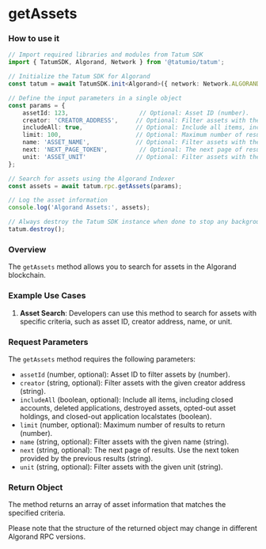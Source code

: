 # getAssets

### How to use it

```typescript
// Import required libraries and modules from Tatum SDK
import { TatumSDK, Algorand, Network } from '@tatumio/tatum';

// Initialize the Tatum SDK for Algorand
const tatum = await TatumSDK.init<Algorand>({ network: Network.ALGORAND_INDEXER });

// Define the input parameters in a single object
const params = {
    assetId: 123,                    // Optional: Asset ID (number).
    creator: 'CREATOR_ADDRESS',     // Optional: Filter assets with the given creator address (string).
    includeAll: true,               // Optional: Include all items, including closed accounts, deleted applications, destroyed assets, opted-out asset holdings, and closed-out application localstates (boolean).
    limit: 100,                     // Optional: Maximum number of results to return (number).
    name: 'ASSET_NAME',             // Optional: Filter assets with the given name (string).
    next: 'NEXT_PAGE_TOKEN',         // Optional: The next page of results. Use the next token provided by the previous results (string).
    unit: 'ASSET_UNIT'              // Optional: Filter assets with the given unit (string).
};

// Search for assets using the Algorand Indexer
const assets = await tatum.rpc.getAssets(params);

// Log the asset information
console.log('Algorand Assets:', assets);

// Always destroy the Tatum SDK instance when done to stop any background processes
tatum.destroy();
```

### Overview

The `getAssets` method allows you to search for assets in the Algorand blockchain.

### Example Use Cases

1. **Asset Search**: Developers can use this method to search for assets with specific criteria, such as asset ID, creator address, name, or unit.

### Request Parameters

The `getAssets` method requires the following parameters:

- `assetId` (number, optional): Asset ID to filter assets by (number).
- `creator` (string, optional): Filter assets with the given creator address (string).
- `includeAll` (boolean, optional): Include all items, including closed accounts, deleted applications, destroyed assets, opted-out asset holdings, and closed-out application localstates (boolean).
- `limit` (number, optional): Maximum number of results to return (number).
- `name` (string, optional): Filter assets with the given name (string).
- `next` (string, optional): The next page of results. Use the next token provided by the previous results (string).
- `unit` (string, optional): Filter assets with the given unit (string).

### Return Object

The method returns an array of asset information that matches the specified criteria.

Please note that the structure of the returned object may change in different Algorand RPC versions.

